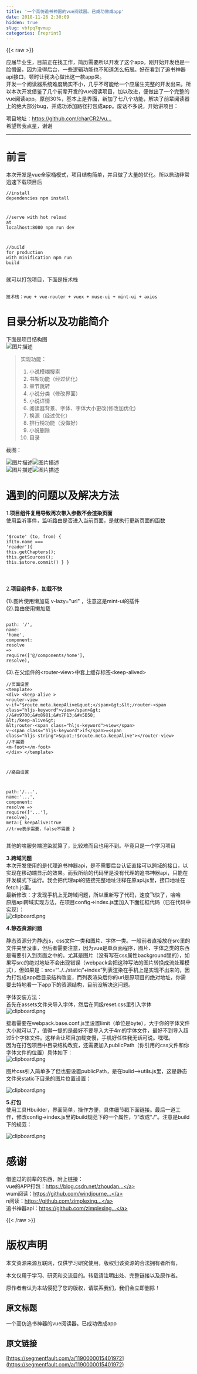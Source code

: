 ```yaml
---
title: '一个高仿追书神器的vue阅读器。已成功做成app' 
date: 2018-11-26 2:30:09
hidden: true
slug: vbfpq7qvmup
categories: [reprint]
---
```


{{< raw >}}
<p>&#x5E94;&#x5C4A;&#x6BD5;&#x4E1A;&#x751F;&#xFF0C;&#x76EE;&#x524D;&#x6B63;&#x5728;&#x627E;&#x5DE5;&#x4F5C;&#xFF0C;&#x7B80;&#x5386;&#x9700;&#x8981;&#x6240;&#x4EE5;&#x5F00;&#x53D1;&#x4E86;&#x8FD9;&#x4E2A;app&#x3002;&#x521A;&#x5F00;&#x59CB;&#x5F00;&#x53D1;&#x4E5F;&#x662F;&#x4E00;&#x8138;&#x61F5;&#x903C;&#xFF0C;&#x56E0;&#x4E3A;&#x6CA1;&#x5F97;&#x540E;&#x53F0;&#xFF0C;&#x4E00;&#x4E9B;&#x903B;&#x8F91;&#x529F;&#x80FD;&#x4E5F;&#x4E0D;&#x77E5;&#x9053;&#x600E;&#x4E48;&#x62D3;&#x5C55;&#x3002;&#x597D;&#x5728;&#x770B;&#x5230;&#x4E86;&#x8FFD;&#x4E66;&#x795E;&#x5668;api&#x63A5;&#x53E3;&#xFF0C;&#x987F;&#x65F6;&#x8BA9;&#x6211;&#x51B3;&#x5FC3;&#x505A;&#x51FA;&#x8FD9;&#x4E00;&#x6B3E;app&#x6765;&#x3002;<br>&#x5F00;&#x53D1;&#x4E00;&#x4E2A;&#x9605;&#x8BFB;&#x5668;&#x7CFB;&#x7EDF;&#x96BE;&#x5EA6;&#x786E;&#x5B9E;&#x4E0D;&#x5C0F;&#xFF0C;&#x51E0;&#x4E4E;&#x4E0D;&#x53EF;&#x80FD;&#x7ED9;&#x4E00;&#x4E2A;&#x5E94;&#x5C4A;&#x751F;&#x5B8C;&#x6574;&#x7684;&#x5F00;&#x53D1;&#x51FA;&#x6765;&#x3002;&#x6240;&#x4EE5;&#x672C;&#x6B21;&#x5F00;&#x53D1;&#x501F;&#x9274;&#x4E86;&#x51E0;&#x4E2A;&#x524D;&#x8F88;&#x5F00;&#x53D1;&#x7684;vue&#x9605;&#x8BFB;&#x9879;&#x76EE;&#xFF0C;&#x52A0;&#x4EE5;&#x6539;&#x8FDB;&#xFF0C;&#x4FBF;&#x505A;&#x51FA;&#x4E86;&#x4E00;&#x4E2A;&#x5B8C;&#x6574;&#x7684;vue&#x9605;&#x8BFB;app&#x3002;&#x539F;&#x521B;30%&#xFF0C;&#x57FA;&#x672C;&#x4E0A;&#x662F;&#x754C;&#x9762;&#xFF0C;&#x65B0;&#x52A0;&#x4E86;&#x4E03;&#x516B;&#x4E2A;&#x529F;&#x80FD;&#xFF0C;&#x89E3;&#x51B3;&#x4E86;&#x524D;&#x8F88;&#x9605;&#x8BFB;&#x5668;&#x4E0A;&#x7684;&#x7EDD;&#x5927;&#x90E8;&#x5206;bug&#xFF0C;&#x5E76;&#x6210;&#x529F;&#x6DFB;&#x52A0;&#x8DEF;&#x5F84;&#x6253;&#x5305;&#x6210;app&#x3002;&#x5E9F;&#x8BDD;&#x4E0D;&#x591A;&#x8BF4;&#xFF0C;&#x5F00;&#x59CB;&#x8BB2;&#x9879;&#x76EE;&#xFF1A;</p><p>&#x9879;&#x76EE;&#x5730;&#x5740;&#xFF1A;<a href="https://github.com/charCR2/vue_reader" rel="nofollow noreferrer" target="_blank"></a><a href="https://github.com/charCR2/vue_reader" rel="nofollow noreferrer" target="_blank">https://github.com/charCR2/vu...</a><br>&#x5E0C;&#x671B;&#x5E2E;&#x6211;&#x70B9;&#x661F;&#xFF0C;&#x8C22;&#x8C22;</p><hr><h1 id="articleHeader0"><strong>&#x524D;&#x8A00;</strong></h1><p>&#x672C;&#x6B21;&#x5F00;&#x53D1;&#x662F;vue&#x5168;&#x5BB6;&#x6876;&#x6A21;&#x5F0F;&#xFF0C;&#x9879;&#x76EE;&#x7ED3;&#x6784;&#x7B80;&#x5355;&#xFF0C;&#x5E76;&#x4E14;&#x505A;&#x4E86;&#x5927;&#x91CF;&#x7684;&#x4F18;&#x5316;&#x3002;&#x6240;&#x4EE5;&#x542F;&#x52A8;&#x975E;&#x5E38;&#x8FC5;&#x901F;&#x4E0B;&#x8F7D;&#x9879;&#x76EE;&#x540E;</p><div class="widget-codetool" style="display:none"><div class="widget-codetool--inner"><span class="selectCode code-tool" data-toggle="tooltip" data-placement="top" title="" data-original-title="&#x5168;&#x9009;"></span> <span type="button" class="copyCode code-tool" data-toggle="tooltip" data-placement="top" data-clipboard-text="//install dependencies
npm install

//serve with hot reload at localhost:8080
npm run dev

//build for production with minification
npm run build
" title="" data-original-title="&#x590D;&#x5236;"></span> <span type="button" class="saveToNote code-tool" data-toggle="tooltip" data-placement="top" title="" data-original-title="&#x653E;&#x8FDB;&#x7B14;&#x8BB0;"></span></div></div><pre class="hljs sql"><code>//<span class="hljs-keyword">install</span> dependencies
npm <span class="hljs-keyword">install</span>

//serve <span class="hljs-keyword">with</span> hot reload <span class="hljs-keyword">at</span> localhost:<span class="hljs-number">8080</span>
npm run dev

//<span class="hljs-keyword">build</span> <span class="hljs-keyword">for</span> production <span class="hljs-keyword">with</span> minification
npm run <span class="hljs-keyword">build</span>
</code></pre><p>&#x5C31;&#x53EF;&#x4EE5;&#x6253;&#x5305;&#x9879;&#x76EE;&#xFF0C;&#x4E0B;&#x9762;&#x662F;&#x6280;&#x672F;&#x6808;</p><div class="widget-codetool" style="display:none"><div class="widget-codetool--inner"><span class="selectCode code-tool" data-toggle="tooltip" data-placement="top" title="" data-original-title="&#x5168;&#x9009;"></span> <span type="button" class="copyCode code-tool" data-toggle="tooltip" data-placement="top" data-clipboard-text=" &#x6280;&#x672F;&#x6808;&#xFF1A;vue + vue-router + vuex + muse-ui + mint-ui + axios
" title="" data-original-title="&#x590D;&#x5236;"></span> <span type="button" class="saveToNote code-tool" data-toggle="tooltip" data-placement="top" title="" data-original-title="&#x653E;&#x8FDB;&#x7B14;&#x8BB0;"></span></div></div><pre class="hljs"><code> &#x6280;&#x672F;&#x6808;&#xFF1A;vue + vue-router + vuex + muse-ui + mint-ui + axios
</code></pre><h1 id="articleHeader1"><strong>&#x76EE;&#x5F55;&#x5206;&#x6790;&#x4EE5;&#x53CA;&#x529F;&#x80FD;&#x7B80;&#x4ECB;</strong></h1><p>&#x4E0B;&#x9762;&#x662F;&#x9879;&#x76EE;&#x7ED3;&#x6784;&#x56FE;<br><span class="img-wrap"><img data-src="/img/bVbcLy3?w=810&amp;h=605" src="https://static.alili.tech/img/bVbcLy3?w=810&amp;h=605" alt="&#x56FE;&#x7247;&#x63CF;&#x8FF0;" title="&#x56FE;&#x7247;&#x63CF;&#x8FF0;" style="cursor:pointer;display:inline"></span></p><blockquote><p>&#x5B9E;&#x73B0;&#x529F;&#x80FD;&#xFF1A;</p><ol><li>&#x5C0F;&#x8BF4;&#x6A21;&#x7CCA;&#x641C;&#x7D22;</li><li>&#x4E66;&#x67B6;&#x529F;&#x80FD;&#xFF08;&#x7ECF;&#x8FC7;&#x4F18;&#x5316;&#xFF09;</li><li>&#x7AE0;&#x8282;&#x8DF3;&#x8F6C;</li><li>&#x5C0F;&#x8BF4;&#x5206;&#x7C7B;&#xFF08;&#x4FEE;&#x6539;&#x754C;&#x9762;&#xFF09;</li><li>&#x5C0F;&#x8BF4;&#x8BE6;&#x60C5;</li><li>&#x9605;&#x8BFB;&#x5668;&#x80CC;&#x666F;&#x3001;&#x5B57;&#x4F53;&#x3001;&#x5B57;&#x4F53;&#x5927;&#x5C0F;&#x66F4;&#x6539;(&#x4FEE;&#x6539;&#x52A0;&#x4F18;&#x5316;)</li><li>&#x6362;&#x6E90;&#xFF08;&#x7ECF;&#x8FC7;&#x4F18;&#x5316;&#xFF09;</li><li>&#x6392;&#x884C;&#x699C;&#x529F;&#x80FD;&#xFF08;&#x6CA1;&#x505A;&#x597D;&#xFF09;</li><li>&#x5C0F;&#x8BF4;&#x5220;&#x9664;</li><li>&#x76EE;&#x5F55;</li></ol></blockquote><p>&#x622A;&#x56FE;&#xFF1A;</p><p><span class="img-wrap"><img data-src="/img/bVbcLA7?w=200&amp;h=355" src="https://static.alili.tech/img/bVbcLA7?w=200&amp;h=355" alt="&#x56FE;&#x7247;&#x63CF;&#x8FF0;" title="&#x56FE;&#x7247;&#x63CF;&#x8FF0;" style="cursor:pointer;display:inline"></span><span class="img-wrap"><img data-src="/img/bVbcLBb?w=200&amp;h=362" src="https://static.alili.tech/img/bVbcLBb?w=200&amp;h=362" alt="&#x56FE;&#x7247;&#x63CF;&#x8FF0;" title="&#x56FE;&#x7247;&#x63CF;&#x8FF0;" style="cursor:pointer;display:inline"></span><br><span class="img-wrap"><img data-src="/img/bVbcLBe?w=200&amp;h=354" src="https://static.alili.tech/img/bVbcLBe?w=200&amp;h=354" alt="&#x56FE;&#x7247;&#x63CF;&#x8FF0;" title="&#x56FE;&#x7247;&#x63CF;&#x8FF0;" style="cursor:pointer;display:inline"></span><span class="img-wrap"><img data-src="/img/bVbcLA6?w=200&amp;h=356" src="https://static.alili.tech/img/bVbcLA6?w=200&amp;h=356" alt="&#x56FE;&#x7247;&#x63CF;&#x8FF0;" title="&#x56FE;&#x7247;&#x63CF;&#x8FF0;" style="cursor:pointer"></span></p><h1 id="articleHeader2"><strong>&#x9047;&#x5230;&#x7684;&#x95EE;&#x9898;&#x4EE5;&#x53CA;&#x89E3;&#x51B3;&#x65B9;&#x6CD5;</strong></h1><p>1.<strong>&#x9879;&#x76EE;&#x7EC4;&#x4EF6;&#x590D;&#x7528;&#x5BFC;&#x81F4;&#x518D;&#x6B21;&#x5E26;&#x5165;&#x53C2;&#x6570;&#x4E0D;&#x4F1A;&#x6E32;&#x67D3;&#x9875;&#x9762;</strong><br>&#x4F7F;&#x7528;&#x76D1;&#x542C;&#x4E8B;&#x4EF6;&#xFF0C;&#x76D1;&#x542C;&#x8DEF;&#x7531;&#x662F;&#x5426;&#x8FDB;&#x5165;&#x5F53;&#x524D;&#x9875;&#x9762;&#xFF0C;&#x662F;&#x5C31;&#x6267;&#x884C;&#x66F4;&#x65B0;&#x9875;&#x9762;&#x7684;&#x51FD;&#x6570;</p><div class="widget-codetool" style="display:none"><div class="widget-codetool--inner"><span class="selectCode code-tool" data-toggle="tooltip" data-placement="top" title="" data-original-title="&#x5168;&#x9009;"></span> <span type="button" class="copyCode code-tool" data-toggle="tooltip" data-placement="top" data-clipboard-text=" &apos;$route&apos; (to, from) {
      if(to.name === &apos;reader&apos;){
        this.getChapters();
        this.getSources();
        this.$store.commit()
      }
    }


" title="" data-original-title="&#x590D;&#x5236;"></span> <span type="button" class="saveToNote code-tool" data-toggle="tooltip" data-placement="top" title="" data-original-title="&#x653E;&#x8FDB;&#x7B14;&#x8BB0;"></span></div></div><pre class="hljs kotlin"><code> <span class="hljs-string">&apos;$route&apos;</span> (to, from) {
      <span class="hljs-keyword">if</span>(to.name === <span class="hljs-string">&apos;reader&apos;</span>){
        <span class="hljs-keyword">this</span>.getChapters();
        <span class="hljs-keyword">this</span>.getSources();
        <span class="hljs-keyword">this</span>.$store.commit()
      }
    }


</code></pre><p>2.<strong>&#x9879;&#x76EE;&#x7EC4;&#x4EF6;&#x591A;&#xFF0C;&#x52A0;&#x8F7D;&#x4E0D;&#x5FEB;</strong></p><p>(1).&#x56FE;&#x7247;&#x4F7F;&#x7528;&#x61D2;&#x52A0;&#x8F7D; v-lazy=&quot;url&quot; &#xFF0C;&#x6CE8;&#x610F;&#x8FD9;&#x662F;mint-ui&#x7684;&#x63D2;&#x4EF6;<br>(2).&#x8DEF;&#x7531;&#x4F7F;&#x7528;&#x61D2;&#x52A0;&#x8F7D;</p><div class="widget-codetool" style="display:none"><div class="widget-codetool--inner"><span class="selectCode code-tool" data-toggle="tooltip" data-placement="top" title="" data-original-title="&#x5168;&#x9009;"></span> <span type="button" class="copyCode code-tool" data-toggle="tooltip" data-placement="top" data-clipboard-text="      path: &apos;/&apos;,
      name: &apos;home&apos;,
      component:  resolve =&gt; require([&apos;@/components/home&apos;], resolve),
" title="" data-original-title="&#x590D;&#x5236;"></span> <span type="button" class="saveToNote code-tool" data-toggle="tooltip" data-placement="top" title="" data-original-title="&#x653E;&#x8FDB;&#x7B14;&#x8BB0;"></span></div></div><pre class="hljs javascript"><code>      path: <span class="hljs-string">&apos;/&apos;</span>,
      <span class="hljs-attr">name</span>: <span class="hljs-string">&apos;home&apos;</span>,
      <span class="hljs-attr">component</span>:  <span class="hljs-function"><span class="hljs-params">resolve</span> =&gt;</span> <span class="hljs-built_in">require</span>([<span class="hljs-string">&apos;@/components/home&apos;</span>], resolve),
</code></pre><p>(3).&#x5728;&#x7236;&#x7EC4;&#x4EF6;&#x7684;&lt;router-view&gt;&#x4E2D;&#x5957;&#x4E0A;&#x7F13;&#x5B58;&#x6807;&#x7B7E;&lt;keep-alived&gt;</p><div class="widget-codetool" style="display:none"><div class="widget-codetool--inner"><span class="selectCode code-tool" data-toggle="tooltip" data-placement="top" title="" data-original-title="&#x5168;&#x9009;"></span> <span type="button" class="copyCode code-tool" data-toggle="tooltip" data-placement="top" data-clipboard-text="//&#x9875;&#x9762;&#x8BBE;&#x7F6E;
&lt;template&gt;
  &lt;div&gt;
    &lt;keep-alive &gt;
    &lt;router-view v-if=&quot;$route.meta.keepAlive&quot;&gt;&lt;/router-view&gt; //&#x9700;&#x8981;&#x7F13;&#x5B58;
    &lt;/keep-alive&gt;
      &lt;router-view v-if=&quot;!$route.meta.keepAlive&quot;&gt;&lt;/router-view&gt; //&#x4E0D;&#x9700;&#x8981;
    &lt;m-foot&gt;&lt;/m-foot&gt;
  &lt;/div&gt;
&lt;/template&gt;

//&#x8DEF;&#x7531;&#x8BBE;&#x7F6E;

   path:&apos;/...&apos;,
      name:&apos;...&apos;,
      component: resolve =&gt; require([&apos;...&apos;], resolve),
      meta:{
        keepAlive:true    //true&#x8868;&#x793A;&#x9700;&#x8981;&#xFF0C;false&#x4E0D;&#x9700;&#x8981;
      }
" title="" data-original-title="&#x590D;&#x5236;"></span> <span type="button" class="saveToNote code-tool" data-toggle="tooltip" data-placement="top" title="" data-original-title="&#x653E;&#x8FDB;&#x7B14;&#x8BB0;"></span></div></div><pre class="hljs vim"><code>//&#x9875;&#x9762;&#x8BBE;&#x7F6E;
<span class="hljs-symbol">&lt;template&gt;</span>
  <span class="hljs-symbol">&lt;div&gt;</span>
    &lt;keep-alive &gt;
    &lt;router-<span class="hljs-keyword">view</span> v-<span class="hljs-keyword">if</span>=<span class="hljs-string">&quot;$route.meta.keepAlive&quot;</span>&gt;&lt;/router-<span class="hljs-keyword">view</span>&gt; //&#x9700;&#x8981;&#x7F13;&#x5B58;
    &lt;/keep-alive&gt;
      &lt;router-<span class="hljs-keyword">view</span> v-<span class="hljs-keyword">if</span>=<span class="hljs-string">&quot;!$route.meta.keepAlive&quot;</span>&gt;&lt;/router-<span class="hljs-keyword">view</span>&gt; //&#x4E0D;&#x9700;&#x8981;
    <span class="hljs-symbol">&lt;m-foot&gt;</span>&lt;/<span class="hljs-keyword">m</span>-foot&gt;
  &lt;/div&gt;
&lt;/template&gt;

//&#x8DEF;&#x7531;&#x8BBE;&#x7F6E;

   path:<span class="hljs-string">&apos;/...&apos;</span>,
      name:<span class="hljs-string">&apos;...&apos;</span>,
      componen<span class="hljs-variable">t:</span> <span class="hljs-built_in">resolve</span> =&gt; require([<span class="hljs-string">&apos;...&apos;</span>], <span class="hljs-built_in">resolve</span>),
      met<span class="hljs-variable">a:</span>{
        keepAlive:true    //true&#x8868;&#x793A;&#x9700;&#x8981;&#xFF0C;false&#x4E0D;&#x9700;&#x8981;
      }
</code></pre><p>&#x5176;&#x4ED6;&#x7684;&#x5565;&#x670D;&#x52A1;&#x7AEF;&#x6E32;&#x67D3;&#x5C31;&#x7B97;&#x4E86;&#xFF0C;&#x6BD4;&#x8F83;&#x96BE;&#x800C;&#x4E14;&#x4E5F;&#x7528;&#x4E0D;&#x5230;&#x3002;&#x6BD5;&#x7ADF;&#x53EA;&#x662F;&#x4E00;&#x4E2A;&#x5B66;&#x4E60;&#x9879;&#x76EE;</p><p><strong>3.&#x8DE8;&#x57DF;&#x95EE;&#x9898;</strong><br>&#x672C;&#x6B21;&#x5F00;&#x53D1;&#x4F7F;&#x7528;&#x7684;&#x662F;&#x4EE3;&#x7406;&#x8FFD;&#x4E66;&#x795E;&#x5668;api&#xFF0C;&#x662F;&#x4E0D;&#x9700;&#x8981;&#x540E;&#x53F0;&#x8BA4;&#x8BC1;&#x76F4;&#x63A5;&#x53EF;&#x4EE5;&#x8DE8;&#x57DF;&#x7684;&#x63A5;&#x53E3;&#xFF0C;&#x4EE5;&#x5B9E;&#x73B0;&#x5728;&#x79FB;&#x52A8;&#x7AEF;&#x663E;&#x793A;&#x7684;&#x6548;&#x679C;&#x3002;&#x800C;&#x6211;&#x6240;&#x7ED9;&#x7684;&#x4EE3;&#x7801;&#x91CC;&#x662F;&#x6CA1;&#x6709;&#x4EE3;&#x7406;&#x7684;&#x8FFD;&#x4E66;&#x795E;&#x5668;api&#xFF0C;&#x53EA;&#x80FD;&#x5728;&#x5F00;&#x53D1;&#x6A21;&#x5F0F;&#x4E0B;&#x8FD0;&#x884C;&#x3002;&#x6211;&#x4F1A;&#x628A;&#x4EE3;&#x7406;api&#x7684;&#x94FE;&#x63A5;&#x5B8C;&#x6574;&#x5730;&#x5740;&#x6CE8;&#x91CA;&#x5728;&#x539F;api.js&#x91CC;&#xFF0C;&#x63A5;&#x53E3;&#x5730;&#x5740;&#x5728;fetch.js&#x91CC;&#x3002;<br>&#x6700;&#x65B0;&#x4FEE;&#x6539;&#xFF1A;&#x624D;&#x53D1;&#x73B0;&#x624B;&#x673A;&#x4E0A;&#x65E0;&#x8DE8;&#x57DF;&#x95EE;&#x9898;&#xFF0C;&#x6240;&#x4EE5;&#x91CD;&#x65B0;&#x5199;&#x4E86;&#x4EE3;&#x7801;&#xFF0C;&#x901F;&#x5EA6;&#x98DE;&#x5FEB;&#x4E86;&#xFF0C;&#x54C8;&#x54C8;<br>&#x539F;&#x7248;api&#x8DE8;&#x57DF;&#x5B9E;&#x73B0;&#x65B9;&#x6CD5;&#xFF0C;&#x5728;&#x9879;&#x76EE;config-&gt;index.js&#x91CC;&#x52A0;&#x5165;&#x4E0B;&#x9762;&#x7EA2;&#x6846;&#x4EE3;&#x7801;&#xFF08;&#x5DF2;&#x5728;&#x4EE3;&#x7801;&#x4E2D;&#x5B9E;&#x73B0;&#xFF09;&#xFF1A;<br><span class="img-wrap"><img data-src="/img/bVbcMBO?w=889&amp;h=602" src="https://static.alili.tech/img/bVbcMBO?w=889&amp;h=602" alt="clipboard.png" title="clipboard.png" style="cursor:pointer;display:inline"></span></p><p><strong>4.&#x9759;&#x6001;&#x8D44;&#x6E90;&#x95EE;&#x9898;</strong></p><p>&#x9759;&#x6001;&#x8D44;&#x6E90;&#x5206;&#x4E3A;&#x9759;&#x6001;js&#xFF0C;css&#x6587;&#x4EF6;&#x4E00;&#x7C7B;&#x548C;&#x56FE;&#x7247;&#x3001;&#x5B57;&#x4F53;&#x4E00;&#x7C7B;&#x3002;&#x4E00;&#x822C;&#x524D;&#x8005;&#x76F4;&#x63A5;&#x653E;&#x5728;src&#x91CC;&#x7684;&#x6587;&#x4EF6;&#x5939;&#x91CC;&#x6CA1;&#x4E8B;&#xFF0C;&#x4F46;&#x540E;&#x8005;&#x9700;&#x8981;&#x6CE8;&#x610F;&#xFF0C;&#x56E0;&#x4E3A;vue&#x662F;&#x5355;&#x9875;&#x9762;&#x7A0B;&#x5E8F;&#xFF0C;&#x56FE;&#x7247;&#x3001;&#x5B57;&#x4F53;&#x4E4B;&#x7C7B;&#x7684;&#x4E1C;&#x897F;&#x662F;&#x9700;&#x8981;&#x5F15;&#x5165;&#x5230;&#x9875;&#x9762;&#x4E4B;&#x4E2D;&#x7684;&#x3002;&#x5C24;&#x5176;&#x662F;&#x56FE;&#x7247;&#xFF08;&#x6CA1;&#x6709;&#x5199;&#x5728;css&#x5C5E;&#x6027;background&#x91CC;&#x7684;&#xFF09;&#xFF0C;&#x5982;&#x679C;&#x5199;src&#x7684;&#x7EDD;&#x5BF9;&#x5730;&#x5740;&#x4E0D;&#x4F1A;&#x51FA;&#x73B0;&#x9519;&#x8BEF;&#xFF08;webpack&#x4F1A;&#x628A;&#x8FD9;&#x79CD;&#x5199;&#x6CD5;&#x7684;&#x56FE;&#x7247;&#x8F6C;&#x6362;&#x6210;&#x6D41;&#x5904;&#x7406;&#x6A21;&#x5F0F;&#xFF09;&#xFF0C;&#x4F46;&#x5982;&#x679C;&#x662F;&#xFF1A;src=&#x201C;&#x2018;../../static/&#x2019;+index&#x201D;&#x5217;&#x8868;&#x6E32;&#x67D3;&#x5728;&#x624B;&#x673A;&#x4E0A;&#x662F;&#x5B9E;&#x73B0;&#x4E0D;&#x51FA;&#x6765;&#x7684;&#xFF0C;&#x56E0;&#x4E3A;&#x6253;&#x5305;&#x6210;app&#x540E;&#x76EE;&#x5F55;&#x7ED3;&#x6784;&#x6539;&#x53D8;&#xFF0C;&#x800C;&#x5217;&#x8868;&#x6E32;&#x67D3;&#x540E;&#x4F60;&#x7684;url&#x662F;&#x539F;&#x9879;&#x76EE;&#x7684;&#x7EDD;&#x5BF9;&#x5730;&#x5740;&#xFF0C;&#x4F60;&#x9700;&#x8981;&#x53BB;&#x7279;&#x5730;&#x770B;&#x4E00;&#x4E0B;app&#x4E0B;&#x7684;&#x8D44;&#x6E90;&#x7ED3;&#x6784;&#xFF0C;&#x76EE;&#x524D;&#x6CA1;&#x89E3;&#x51B3;&#x8FD9;&#x95EE;&#x9898;&#x3002;</p><p>&#x5B57;&#x4F53;&#x5B89;&#x88C5;&#x65B9;&#x6CD5;&#xFF1A;<br>&#x9996;&#x5148;&#x5728;assets&#x6587;&#x4EF6;&#x5939;&#x5BFC;&#x5165;&#x5B57;&#x4F53;&#xFF0C;&#x7136;&#x540E;&#x5728;&#x540C;&#x7EA7;reset.css&#x91CC;&#x5F15;&#x5165;&#x5B57;&#x4F53;<br><span class="img-wrap"><img data-src="/img/bVbcMKM?w=943&amp;h=372" src="https://static.alili.tech/img/bVbcMKM?w=943&amp;h=372" alt="clipboard.png" title="clipboard.png" style="cursor:pointer"></span></p><p>&#x63A5;&#x7740;&#x9700;&#x8981;&#x5728;webpack.base.conf.js&#x91CC;&#x8BBE;&#x7F6E;limit&#xFF08;&#x5355;&#x4F4D;&#x662F;byte&#xFF09;&#xFF0C;&#x5927;&#x4E8E;&#x4F60;&#x7684;&#x5B57;&#x4F53;&#x6587;&#x4EF6;&#x5927;&#x5C0F;&#x5C31;&#x53EF;&#x4EE5;&#x4E86;&#xFF0C;&#x503C;&#x5F97;&#x4E00;&#x63D0;&#x7684;&#x662F;&#x6700;&#x597D;&#x4E0D;&#x8981;&#x5BFC;&#x5165;&#x5927;&#x4E8E;4m&#x7684;&#x5B57;&#x4F53;&#x6587;&#x4EF6;&#xFF0C;&#x6700;&#x597D;&#x4E0D;&#x5230;&#x5BFC;&#x5165;&#x8D85;&#x8FC7;5&#x4E2A;&#x5B57;&#x4F53;&#x6587;&#x4EF6;&#x3002;&#x8FD9;&#x6837;&#x4F1A;&#x8BA9;&#x9879;&#x76EE;&#x52A0;&#x8F7D;&#x53D8;&#x6162;&#xFF0C;&#x624B;&#x673A;&#x597D;&#x4EFB;&#x6027;&#x6211;&#x65E0;&#x8BDD;&#x53EF;&#x8BF4;&#x3002;&#x563F;&#x563F;&#x3002;<br>&#x56E0;&#x4E3A;&#x5728;&#x6253;&#x5305;&#x9879;&#x76EE;&#x4E2D;&#x76EE;&#x5F55;&#x7ED3;&#x6784;&#x6539;&#x53D8;&#xFF0C;&#x8FD8;&#x9700;&#x8981;&#x52A0;&#x5165;publicPath&#xFF08;&#x4F60;&#x5F15;&#x7528;&#x7684;css&#x6587;&#x4EF6;&#x548C;&#x4F60;&#x5B57;&#x4F53;&#x6587;&#x4EF6;&#x7684;&#x4F4D;&#x7F6E;&#xFF09;&#x5177;&#x4F53;&#x5982;&#x4E0B;&#xFF1A;<br><span class="img-wrap"><img data-src="/img/bVbcMOj?w=867&amp;h=253" src="https://static.alili.tech/img/bVbcMOj?w=867&amp;h=253" alt="clipboard.png" title="clipboard.png" style="cursor:pointer"></span></p><p>&#x56FE;&#x7247;css&#x5F15;&#x5165;&#x7B80;&#x5355;&#x591A;&#x4E86;&#x4F46;&#x4E5F;&#x8981;&#x8BBE;&#x7F6E;publicPath&#xFF0C;&#x662F;&#x5728;bulid&#x2014;&#x2014;&gt;utils.js&#x91CC;&#xFF0C;&#x8FD9;&#x662F;&#x9759;&#x6001;&#x6587;&#x4EF6;&#x5939;static&#x4E0B;&#x76EE;&#x5F55;&#x7684;&#x56FE;&#x7247;&#x4F4D;&#x7F6E;&#x8BBE;&#x7F6E;&#xFF1A;</p><p><span class="img-wrap"><img data-src="/img/bVbcMPa?w=773&amp;h=368" src="https://static.alili.tech/img/bVbcMPa?w=773&amp;h=368" alt="clipboard.png" title="clipboard.png" style="cursor:pointer;display:inline"></span></p><p><strong>5.&#x6253;&#x5305;</strong><br>&#x4F7F;&#x7528;&#x5DE5;&#x5177;Hbuilder&#xFF0C;&#x754C;&#x9762;&#x7B80;&#x5355;&#xFF0C;&#x64CD;&#x4F5C;&#x65B9;&#x4FBF;&#xFF0C;&#x5177;&#x4F53;&#x7EC6;&#x8282;&#x6233;&#x4E0B;&#x9762;&#x94FE;&#x63A5;&#x3002;&#x6700;&#x540E;&#x4E00;&#x9053;&#x5DE5;&#x4F5C;&#xFF0C;&#x4FEE;&#x6539;config-&gt;index.js&#x91CC;&#x7684;build&#x89C4;&#x8303;&#x4E0B;&#x7684;&#x4E00;&#x4E2A;&#x5C5E;&#x6027;&#xFF0C;&#x201C;/&#x201D;&#x6539;&#x6210;&#x201C;./&#x201D;&#x3002;&#x6CE8;&#x610F;&#x662F;build&#x4E0B;&#x7684;&#x89C4;&#x8303;&#xFF1A;</p><p><span class="img-wrap"><img data-src="/img/bVbcMRd?w=717&amp;h=338" src="https://static.alili.tech/img/bVbcMRd?w=717&amp;h=338" alt="clipboard.png" title="clipboard.png" style="cursor:pointer;display:inline"></span></p><h1 id="articleHeader3">&#x611F;&#x8C22;</h1><p>&#x501F;&#x9274;&#x8FC7;&#x7684;&#x524D;&#x8F88;&#x7684;&#x4E1C;&#x897F;&#xFF0C;&#x9644;&#x4E0A;&#x94FE;&#x63A5;&#xFF1A;<br>vue&#x7684;APP&#x6253;&#x5305;&#xFF1A;<a href="https://blog.csdn.net/zhoudan232/article/details/73466814" rel="nofollow noreferrer" target="_blank">https://blog.csdn.net/zhoudan...</a><br>wum&#x9605;&#x8BFB;&#xFF1A;<a href="https://github.com/windjourney/vue-wumReader" rel="nofollow noreferrer" target="_blank">https://github.com/windjourne...</a><br>n&#x9605;&#x8BFB;&#xFF1A;<a href="https://github.com/zimplexing/vue-nReader/blob/master/doc/zhuishushenqi.md" rel="nofollow noreferrer" target="_blank">https://github.com/zimplexing...</a><br>&#x8FFD;&#x4E66;&#x795E;&#x5668;api&#xFF1A;<a href="https://github.com/zimplexing/vue-nReader/blob/master/doc/zhuishushenqi.md" rel="nofollow noreferrer" target="_blank">https://github.com/zimplexing...</a></p>
{{< /raw >}}

# 版权声明
本文资源来源互联网，仅供学习研究使用，版权归该资源的合法拥有者所有，

本文仅用于学习、研究和交流目的。转载请注明出处、完整链接以及原作者。

原作者若认为本站侵犯了您的版权，请联系我们，我们会立即删除！

## 原文标题
一个高仿追书神器的vue阅读器。已成功做成app

## 原文链接
[https://segmentfault.com/a/1190000015401972](https://segmentfault.com/a/1190000015401972)

